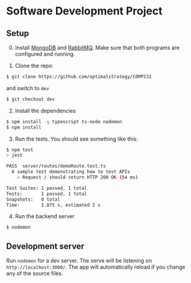 # Software Development Project

## Setup
0. Install [MongoDB](https://docs.mongodb.com/manual/tutorial/install-mongodb-on-windows/) and [RabbitMQ](https://www.rabbitmq.com/install-windows.html). 
   Make sure that both programs are configured and running.

1. Clone the repo:
```bash
$ git clone https://github.com/optimalstrategy/COMP231
```

and switch to `dev`
```bash
$ git checkout dev
```

2. Install the dependencies
```bash
$ npm install -g typescript ts-node nodemon
$ npm install
```

3. Run the tests. You should see something like this:
```bash
$ npm test
> jest

PASS  server/routes/demoRoute.test.ts
  A sample test demonstrating how to test APIs
    ✓ Request / should return HTTP 200 OK (54 ms)

Test Suites: 1 passed, 1 total
Tests:       1 passed, 1 total
Snapshots:   0 total
Time:        1.875 s, estimated 2 s
```

4. Run the backend server
```bash
$ nodemon
```

## Development server

Run `nodemon` for a dev server. The serve will be listening on `http://localhost:3000/`. The app will automatically reload if you change any of the source files.
